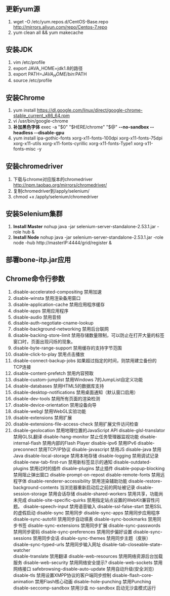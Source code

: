 ## 更新yum源
01. wget -O /etc/yum.repos.d/CentOS-Base.repo http://mirrors.aliyun.com/repo/Centos-7.repo
02. yum clean all && yum makecache

## 安装JDK
01. vim /etc/profile
02. export JAVA_HOME=jdk1.8的路径
03. export PATH=$JAVA_HOME/bin:$PATH
04. source /etc/profile

## 安装Chrome
01. yum install https://dl.google.com/linux/direct/google-chrome-stable_current_x86_64.rpm
02. vi /usr/bin/google-chrome
03. **补加黑色字体** exec -a "$0" "$HERE/chrome" "$@" **--no-sandbox --headless --disable-gpu**
04. yum install ipa-gothic-fonts xorg-x11-fonts-100dpi xorg-x11-fonts-75dpi xorg-x11-utils xorg-x11-fonts-cyrillic xorg-x11-fonts-Type1 xorg-x11-fonts-misc -y

## 安装chromedriver
01. 下载与chrome对应版本的chromedriver http://npm.taobao.org/mirrors/chromedriver/
02. 复制chromedriver到/apply/selenium/
03. chmod +x /apply/selenium/chromedriver

## 安装Selenium集群
01. **Install Master** nohup java -jar selenium-server-standalone-2.53.1.jar -role hub &
02. **Install Node** nohup java -jar selenium-server-standalone-2.53.1.jar -role node -hub http://masterIP:4444/grid/register &

## 部署bone-itp.jar应用

## Chrome命令行参数
01. disable-accelerated-compositing 禁用加速
02. disable-winsta 禁用渲染备用窗口
03. disable-application-cache 禁用应用程序缓存
04. disable-apps  禁用应用程序
05. disable-audio    禁用音频
06. disable-auth-negotiate-cname-lookup
07. disable-background-networking  禁用后台联网
08. disable-backing-store-limit    禁用存储数量限制，可以防止在打开大量的标签窗口时，页面出现闪烁的现象。
09. disable-byte-range-support    禁用缓存的支持字节范围
10. disable-click-to-play    禁用点击播放
11. disable-connect-backup-jobs    如果超过指定的时间，则禁用建立备份的TCP连接
12. disable-content-prefetch    禁用内容预取
13. disable-custom-jumplist    禁用Windows 7的JumpList自定义功能
14. disable-databases    禁用HTML5的数据库支持
15. disable-desktop-notifications    禁用桌面通知（默认窗口启用）
16. disable-dev-tools    禁用所有页面的渲染检测
17. disable-device-orientation    禁用设备向导
18. disable-webgl    禁用WebGL实验功能
19. disable-extensions    禁用扩展
20. disable-extensions-file-access-check    禁用扩展文件访问检查
21. disable-geolocation    禁用地理位置的JavaScript API
disable-glsl-translator    禁用GLSL翻译
disable-hang-monitor    禁止任务管理器监视功能
disable-internal-flash    禁用内部的Flash Player
disable-ipv6    禁用IPv6
disable-preconnect    禁用TCP/IP协议
disable-javascript    禁用JS
disable-java    禁用Java
disable-local-storage     禁用本地存储
disable-logging    禁用调试记录
disable-new-tab-first-run  禁用新标签显示的通知
disable-outdated-plugins    禁用过时的插件
disable-plugins    禁止插件
disable-popup-blocking    禁用阻止弹出窗口
disable-prompt-on-repost
disable-remote-fonts    禁用远程字体
disable-renderer-accessibility    禁用渲染辅助功能
disable-restore-background-contents    当浏览器重新启动后之前的网址被记录
disable-session-storage    禁用会话存储
disable-shared-workers    禁用共享，功能尚未完成
disable-site-specific-quirks    禁用指定站点设置的WebKit兼容性问题。
disable-speech-input    禁用语音输入
disable-ssl-false-start    禁用SSL的虚假启动
disable-sync    禁用同步
disable-sync-apps    禁用同步应用程序
disable-sync-autofill    禁用同步自动填表
disable-sync-bookmarks    禁用同步书签
disable-sync-extensions    禁用同步扩展
disable-sync-passwords    禁用同步密码
disable-sync-preferences    禁用同步偏好设置
disable-sync-sessions    禁用同步会话
disable-sync-themes    禁用同步主题（皮肤）
disable-sync-typed-urls    禁用同步输入网址
disable-tab-closeable-state-watcher    
disable-translate    禁用翻译
disable-web-resources    禁用网络资源后台加载服务
disable-web-security    禁用网络安全提示?
disable-web-sockets    禁用网络接口
safebrowsing-disable-auto-update  禁用自动升级(安全浏览)
disable-tls    禁用设置XMPP协议的客户端同步控制
disable-flash-core-animation    禁用Flash核心动画
disable-hole-punching    禁用Punching
disable-seccomp-sandbox    禁用沙盒
no-sandbox      启动无沙盒模式运行
